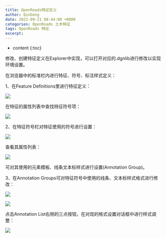 ```yaml
---
title: OpenRoads特征定义
author: QinDong
date: 2022-09-21 08:44:00 +0800
categories: OpenRoads 土木特征
tags: OpenRoads 特征
excerpt: 
---
```

* content
{:toc}

修改、创建特征定义在Explorer中实现，可以打开对应的.dgnlib进行修改以实现环境设置。

在浏览器中的标准栏内进行特征、符号、标注样式定义：

1、在Feature Definitions里进行特征定义：

![](/img/2022/2022-09-21-08-45-19.png)

在特征的属性列表中查找特征符号项：

![](/img/2022/2022-09-21-08-45-26.png)

2、在特征符号栏对特征使用的符号进行设置：

![](/img/2022/2022-09-21-08-45-34.png)

查看其属性列表：

![](/img/2022/2022-09-21-08-45-41.png)

可对其使用的元素模板、线条文本标样式进行设置(Annotation Group)。

3、在Annotation Groups可对特征符号中使用的线条、文本标样式格式进行修改：

![](/img/2022/2022-09-21-08-45-49.png)

![](/img/2022/2022-09-21-08-45-56.png)

点击Annotation List右侧的三点按钮，在对现的格式设置对话框中进行样式调整：

![](/img/2022/2022-09-21-08-46-03.png)
